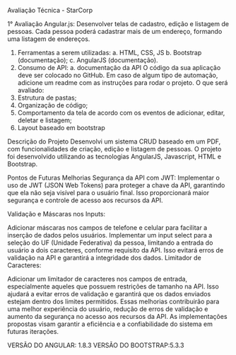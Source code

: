 Avaliação Técnica - StarCorp

1° Avaliação Angular.js:
Desenvolver telas de cadastro, edição e listagem de pessoas. Cada pessoa poderá cadastrar
mais de um endereço, formando uma listagem de endereços.
1. Ferramentas a serem utilizadas:
a. HTML, CSS, JS
b. Bootstrap (documentação);
c. AngularJS (documentação).
2. Consumo de API:
a. documentação da API
O código da sua aplicação deve ser colocado no GitHub. Em caso de algum tipo de automação,
adicione um readme com as instruções para rodar o projeto.
O que será avaliado:
1. Estrutura de pastas;
2. Organização de código;
3. Comportamento da tela de acordo com os eventos de adicionar, editar, deletar e
listagem;
4. Layout baseado em bootstrap


Descrição do Projeto
Desenvolvi um sistema CRUD baseado em um PDF, com funcionalidades de criação, edição e listagem de pessoas. O projeto foi desenvolvido utilizando as tecnologias AngularJS, Javascript, HTML e Bootstrap.

Pontos de Futuras Melhorias
Segurança da API com JWT: Implementar o uso de JWT (JSON Web Tokens) para proteger a chave da API, garantindo que ela não seja visível para o usuário final. Isso proporcionará maior segurança e controle de acesso aos recursos da API.

Validação e Máscaras nos Inputs:

Adicionar máscaras nos campos de telefone e celular para facilitar a inserção de dados pelos usuários.
Implementar um input select para a seleção do UF (Unidade Federativa) da pessoa, limitando a entrada do usuário a dois caracteres, conforme requisito da API. Isso evitará erros de validação na API e garantirá a integridade dos dados.
Limitador de Caracteres:

Adicionar um limitador de caracteres nos campos de entrada, especialmente aqueles que possuem restrições de tamanho na API. Isso ajudará a evitar erros de validação e garantirá que os dados enviados estejam dentro dos limites permitidos.
Essas melhorias contribuirão para uma melhor experiência do usuário, redução de erros de validação e aumento da segurança no acesso aos recursos da API. As implementações propostas visam garantir a eficiência e a confiabilidade do sistema em futuras iterações.


VERSÃO DO ANGULAR: 1.8.3
VERSÃO DO BOOTSTRAP:5.3.3
